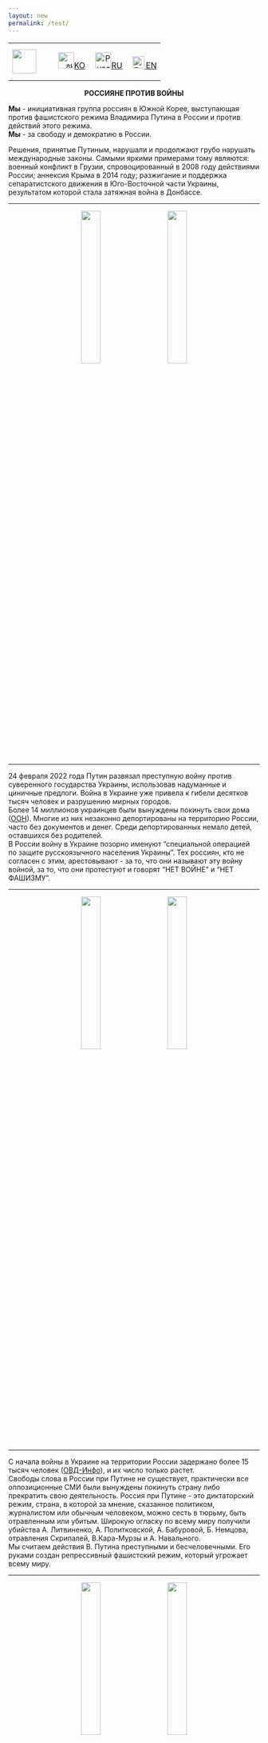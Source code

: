 ```yaml
---
layout: new
permalink: /test/
---
```


<div class="p2">
<table border="0">
  <tr valign="middle">
    <td width="30%">
      <a href="https://supportukrainenow.org/" target="_blank">
        <img src="../assets/help_ru.png" height="48" />
      </a>
    </td>
    <td width="auto">
      <p align="right" class="langs">
        <a href="https://www.voicesinkorea.kr/"><img src="../assets/kor_flag.png" height="32" alt="한국어" />KO</a>&emsp;
        <a href="https://www.voicesinkorea.kr/"><img src="../assets/new_flag.png" height="32" alt="Русский" />RU</a>&emsp;
        <a href="https://www.voicesinkorea.kr/en/"><img src="../assets/eng_flag.png" height="24" alt="English" />&thinsp;EN</a>
      </p>
    </td>
  </tr>
</table>
</div>

<div class="p2"><div data-aos="fade-down"><div class="warrussia"><p><b>
  <center>РОССИЯНЕ ПРОТИВ ВОЙНЫ</center></b></p>
</div></div></div>

<div data-aos="fade-down">
<b>Мы</b> - инициативная группа россиян в Южной Корее, выступающая против фашистского режима Владимира Путина в России и против действий этого режима.<br>
<b>Мы</b> - за свободу и демократию в России.
<div>

Решения, принятые Путиным, нарушали и продолжают грубо нарушать международные законы. Самыми яркими примерами тому являются: военный конфликт в Грузии, спровоцированный в 2008 году действиями России; аннексия Крыма в 2014 году; разжигание и поддержка сепаратистского движения в Юго-Восточной части Украины, результатом которой стала затяжная война в Донбассе.

<hr>

<p align="center">
<a href="https://www.instagram.com/p/CbrD7KMrMLR/" target="_blank"><img src="../assets/20220514-091636.jpg" width="28%"/></a>&emsp;&emsp;
<a href="https://www.instagram.com/p/CciKdwBLV0E/" target="_blank"><img src="../assets/20220514-092141.jpg" width="28%"/></a>
</p>

<hr>

<div class="p2"><div data-aos="fade-right">
24 февраля 2022 года Путин развязал преступную войну против суверенного государства Украины, использовав надуманные и циничные предлоги. Война в Украине уже привела к гибели десятков тысяч человек и разрушению мирных городов.
</div></div>

<div data-aos="zoom-out">
<div class="p1">
    Более 14 миллионов украинцев были вынуждены покинуть свои дома (<a href="https://reliefweb.int/report/ukraine/statement-amin-awad-assistant-secretary-general-and-united-nations-crisis-coordinator-ukraine-marking-100-days-onset-russian-invasion-ukraine-24-february#:~:text=In%20just%20over%20three%20months,future%20hangs%20in%20the%20balance.">ООН</a>). Многие из них незаконно депортированы на территорию России, часто без документов и денег. Среди депортированных немало детей, оставшихся без родителей.
</div></div>

<!-- <table class="fact">
  <tr>
    <td>Более 14 миллионов украинцев были вынуждены покинуть свои дома (<a href="https://reliefweb.int/report/ukraine/statement-amin-awad-assistant-secretary-general-and-united-nations-crisis-coordinator-ukraine-marking-100-days-onset-russian-invasion-ukraine-24-february#:~:text=In%20just%20over%20three%20months,future%20hangs%20in%20the%20balance.">ООН</a>). Многие из них незаконно депортированы на территорию России, часто без документов и денег. Среди депортированных немало детей, оставшихся без родителей.</td>
  </tr>
</table> -->

<div class="p2"><div data-aos="fade-right">
В России войну в Украине позорно именуют “специальной операцией по защите русскоязычного населения Украины”. Тех россиян, кто не согласен с этим, арестовывают - за то, что они называют эту войну войной, за то, что они протестуют и говорят “НЕТ ВОЙНЕ” и “НЕТ ФАШИЗМУ”.
</div></div>

<hr>

<p align="center">
<a href="https://www.instagram.com/p/Cb9Zf3dL-AO/" target="_blank"><img src="../assets/20220514-091932.jpg" width="28%"/></a>&emsp;&emsp;
<a href="https://www.instagram.com/p/Ca5H5qPhGjd/" target="_blank"><img src="../assets/20220514-091128.jpg" width="28%"/></a>
</p>

<hr>

<div data-aos="zoom-out">
<div class="p1">
С начала войны в Украине на территории России задержано более 15 тысяч человек (<a href="https://ovdinfo.org/">ОВД-Инфо</a>), и их число только растет.
</div></div>

<!-- <table class="fact">
  <tr>
    <td>С начала войны в Украине на территории России задержано более 15 тысяч человек (<a href="https://ovdinfo.org/">ОВД-Инфо</a>), и их число только растет.</td>
  </tr>
</table> -->

<div class="p2"><div data-aos="fade-right">
Свободы слова в России при Путине не существует, практически все оппозиционные СМИ были вынуждены покинуть страну либо прекратить свою деятельность. Россия при Путине - это диктаторский режим, страна, в которой за мнение, сказанное политиком, журналистом или обычным человеком, можно сесть в тюрьму, быть отравленным или убитым. Широкую огласку по всему миру получили убийства А. Литвиненко, А. Политковской, А. Бабуровой, Б. Немцова, отравления Скрипалей, В.Кара-Мурзы и А. Навального.
</div></div>

<div class="p2"><div data-aos="fade-right">
Мы считаем действия В. Путина преступными и бесчеловечными. Его руками создан репрессивный фашистский режим, который угрожает всему миру.
</div></div>

<hr>

<p align="center">
<a href="https://www.instagram.com/p/CbFqv61pRBm/" target="_blank"><img src="../assets/20220514-091305.jpg" width="28%"/></a>&emsp;&emsp;
<a href="https://www.instagram.com/p/CbaMH2oFigK/" target="_blank"><img src="../assets/20220514-091357.jpg" width="28%"/></a>
</p>

<hr>

<div class="p2"><div data-aos="fade-right">
Символом свободы и демократии для нас, россиян, является бело-сине-белый флаг ⚪️🔵⚪️, с которым мы выходим на митинги. Более подробную информацию об этом флаге можно найти на <a href="https://whitebluewhite.info/">сайте</a>.
</div></div>

<div class="p2"><div data-aos="fade-right">
Информация о наших митингах выкладывается в <a href="https://www.instagram.com/voicesinkorea/">Инстаграм</a>
</div></div>

<p align="center">
<a href="https://www.instagram.com/voicesinkorea/">
  <img src="https://user-images.githubusercontent.com/105092258/167867747-adbe270f-2c0d-48a5-87c1-bbd547b79e0b.png" width="64" height="64" />
</a>
</p>

<style>
  .nowar {
    font-size: 40px;
    color: red;
    margin-top: 50px;
  }
</style>
<div class="nowar"><b><center>НЕТ ВОЙНЕ!</center></b></div></p>
<!-- 
<p class="nowar"><b>НЕТ ВОЙНЕ!</b></p> -->

